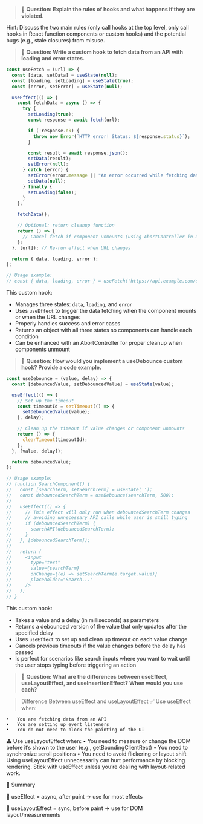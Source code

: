 > 🔴 **Question: Explain the rules of hooks and what happens if they are violated.**

Hint: Discuss the two main rules (only call hooks at the top level, only call hooks in React function components or custom hooks) and the potential bugs (e.g., stale closures) from misuse.

> 🔴 **Question: Write a custom hook to fetch data from an API with loading and error states.**

```jsx
const useFetch = (url) => {
  const [data, setData] = useState(null);
  const [loading, setLoading] = useState(true);
  const [error, setError] = useState(null);

  useEffect(() => {
    const fetchData = async () => {
      try {
        setLoading(true);
        const response = await fetch(url);

        if (!response.ok) {
          throw new Error(`HTTP error! Status: ${response.status}`);
        }

        const result = await response.json();
        setData(result);
        setError(null);
      } catch (error) {
        setError(error.message || "An error occurred while fetching data");
        setData(null);
      } finally {
        setLoading(false);
      }
    };

    fetchData();

    // Optional: return cleanup function
    return () => {
      // Cancel fetch if component unmounts (using AbortController in a real implementation)
    };
  }, [url]); // Re-run effect when URL changes

  return { data, loading, error };
};

// Usage example:
// const { data, loading, error } = useFetch('https://api.example.com/data');
```

This custom hook:

- Manages three states: `data`, `loading`, and `error`
- Uses `useEffect` to trigger the data fetching when the component mounts or when the URL changes
- Properly handles success and error cases
- Returns an object with all three states so components can handle each condition
- Can be enhanced with an AbortController for proper cleanup when components unmount

> 🔴 **Question: How would you implement a useDebounce custom hook? Provide a code example.**

```jsx
const useDebounce = (value, delay) => {
  const [debouncedValue, setDebouncedValue] = useState(value);

  useEffect(() => {
    // Set up the timeout
    const timeoutId = setTimeout(() => {
      setDebouncedValue(value);
    }, delay);

    // Clean up the timeout if value changes or component unmounts
    return () => {
      clearTimeout(timeoutId);
    };
  }, [value, delay]);

  return debouncedValue;
};

// Usage example:
// function SearchComponent() {
//   const [searchTerm, setSearchTerm] = useState('');
//   const debouncedSearchTerm = useDebounce(searchTerm, 500);
//
//   useEffect(() => {
//     // This effect will only run when debouncedSearchTerm changes
//     // avoiding unnecessary API calls while user is still typing
//     if (debouncedSearchTerm) {
//       searchAPI(debouncedSearchTerm);
//     }
//   }, [debouncedSearchTerm]);
//
//   return (
//     <input
//       type="text"
//       value={searchTerm}
//       onChange={(e) => setSearchTerm(e.target.value)}
//       placeholder="Search..."
//     />
//   );
// }
```

This custom hook:

- Takes a value and a delay (in milliseconds) as parameters
- Returns a debounced version of the value that only updates after the specified delay
- Uses `useEffect` to set up and clean up timeout on each value change
- Cancels previous timeouts if the value changes before the delay has passed
- Is perfect for scenarios like search inputs where you want to wait until the user stops typing before triggering an action

> 🔴 **Question: What are the differences between useEffect, useLayoutEffect, and useInsertionEffect? When would you use each?**

> Difference Between useEffect and useLayoutEffect
> ✅ Use useEffect when:

    •	You are fetching data from an API
    •	You are setting up event listeners
    •	You do not need to block the painting of the UI

⚠️ Use useLayoutEffect when:
• You need to measure or change the DOM before it’s shown to the user (e.g., getBoundingClientRect)
• You need to synchronize scroll positions
• You need to avoid flickering or layout shift
Using useLayoutEffect unnecessarily can hurt performance by blocking rendering. Stick with useEffect unless you’re dealing with layout-related work.

🧠 Summary

🔹 useEffect = async, after paint → use for most effects

🔸 useLayoutEffect = sync, before paint → use for DOM layout/measurements
